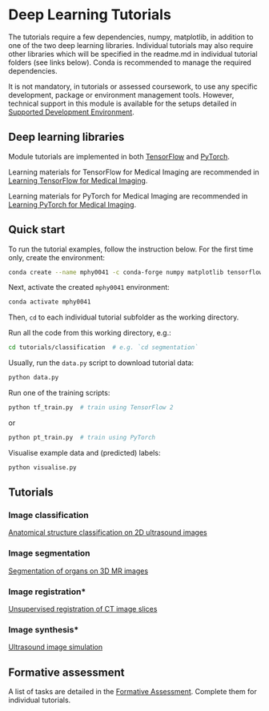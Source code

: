 # Deep Learning Tutorials
The tutorials require a few dependencies, numpy, matplotlib, in addition to one of the two deep learning libraries. Individual tutorials may also require other libraries which will be specified in the readme.md in individual tutorial folders (see links below). Conda is recommended to manage the required dependencies. 

It is not mandatory, in tutorials or assessed coursework, to use any specific development, package or environment management tools. However, technical support in this module is available for the setups detailed in [Supported Development Environment](docs/env.md). 

## Deep learning libraries
Module tutorials are implemented in both [TensorFlow](https://www.tensorflow.org/) and [PyTorch](https://pytorch.org/). 

Learning materials for TensorFlow for Medical Imaging are recommended in [Learning TensorFlow for Medical Imaging](docs/tensorflow.md).

Learning materials for PyTorch for Medical Imaging are recommended in [Learning PyTorch for Medical Imaging](docs/pytorch.md).

## Quick start
To run the tutorial examples, follow the instruction below.
For the first time only, create the environment:
``` bash
conda create --name mphy0041 -c conda-forge numpy matplotlib tensorflow=2.6 pytorch=1.10
```

Next, activate the created `mphy0041` environment:
``` bash
conda activate mphy0041
```

Then, `cd` to each individual tutorial subfolder as the working directory.

Run all the code from this working directory, e.g.:
``` bash
cd tutorials/classification  # e.g. `cd segmentation`
```

Usually, run the `data.py` script to download tutorial data: 
``` bash
python data.py
```

Run one of the training scripts:
``` bash
python tf_train.py  # train using TensorFlow 2
```
or 
``` bash
python pt_train.py  # train using PyTorch
```

Visualise example data and (predicted) labels:
``` bash
python visualise.py
```

## Tutorials

### Image classification
[Anatomical structure classification on 2D ultrasound images](tutorials/classification)

### Image segmentation
[Segmentation of organs on 3D MR images](tutorials/segmentation)

### Image registration*
[Unsupervised registration of CT image slices](tutorials/registration)

### Image synthesis*
[Ultrasound image simulation](tutorials/synthesis)


## Formative assessment
A list of tasks are detailed in the [Formative Assessment](docs/formative.md). Complete them for individual tutorials.
